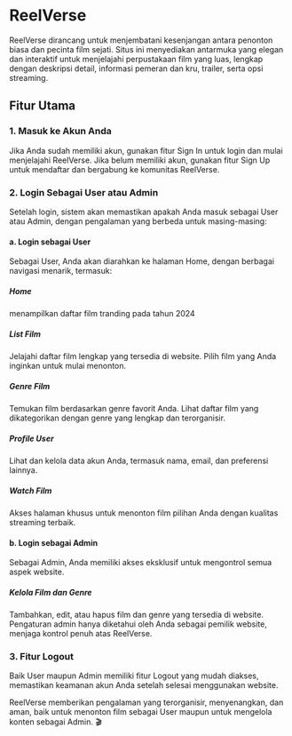 # ReelVerse
ReelVerse dirancang untuk menjembatani kesenjangan antara penonton biasa dan pecinta film sejati. Situs ini menyediakan antarmuka yang elegan dan interaktif untuk menjelajahi perpustakaan film yang luas, lengkap dengan deskripsi detail, informasi pemeran dan kru, trailer, serta opsi streaming.

## Fitur Utama

### 1. Masuk ke Akun Anda
Jika Anda sudah memiliki akun, gunakan fitur Sign In untuk login dan mulai menjelajahi ReelVerse. Jika belum memiliki akun, gunakan fitur Sign Up untuk mendaftar dan bergabung ke komunitas ReelVerse.

### 2. Login Sebagai User atau Admin
Setelah login, sistem akan memastikan apakah Anda masuk sebagai User atau Admin, dengan pengalaman yang berbeda untuk masing-masing:

#### a. Login sebagai User
Sebagai User, Anda akan diarahkan ke halaman Home, dengan berbagai navigasi menarik, termasuk:

##### Home
menampilkan daftar film tranding pada tahun 2024

##### List Film
Jelajahi daftar film lengkap yang tersedia di website. Pilih film yang Anda inginkan untuk mulai menonton.

##### Genre Film
Temukan film berdasarkan genre favorit Anda. Lihat daftar film yang dikategorikan dengan genre yang lengkap dan terorganisir.

##### Profile User
Lihat dan kelola data akun Anda, termasuk nama, email, dan preferensi lainnya.

##### Watch Film
Akses halaman khusus untuk menonton film pilihan Anda dengan kualitas streaming terbaik.

#### b. Login sebagai Admin
Sebagai Admin, Anda memiliki akses eksklusif untuk mengontrol semua aspek website.

##### Kelola Film dan Genre
Tambahkan, edit, atau hapus film dan genre yang tersedia di website. Pengaturan admin hanya diketahui oleh Anda sebagai pemilik website, menjaga kontrol penuh atas ReelVerse.

### 3. Fitur Logout
Baik User maupun Admin memiliki fitur Logout yang mudah diakses, memastikan keamanan akun Anda setelah selesai menggunakan website.

ReelVerse memberikan pengalaman yang terorganisir, menyenangkan, dan aman, baik untuk menonton film sebagai User maupun untuk mengelola konten sebagai Admin. 🎬